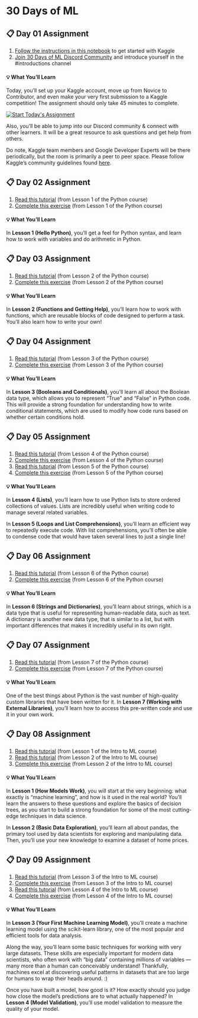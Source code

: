 # 30 Days of ML



## 📋 Day 01 Assignment

1. [Follow the instructions in this notebook](https://notifications.google.com/g/p/AD-FnExEF_IcET_Xc5dzznsiokXkSkPRqR7LNQs-heQm4xdkbzNnukXRwZTchrDQxrXGMOOS90ck5cqVF0wqWY3LrNjUkP9WtM0aTVVn2L3Y1SaYaXyK05lc_TfxASI4RVW4GtAEPnlqgCm6PmM1ZImGLf6wvUKxdU-tLPLU2zj7x7EIQvWK_wJPh3WQBwOKi1Fq8MoiZigi1UMRfUN8E4Rj0bhe1LFZ6BD9dn-AuAfXt3jpyYkBb_zg) to get started with Kaggle 
2. [Join 30 Days of ML Discord Community](https://notifications.google.com/g/p/AD-FnEzrvSRF5xIzQT8mxJ9KzFtYeNcN4zgv-Z22w_-KhtRU-nZXpyrLdNGbOaNHPrAcGGVnJc7mHU6vZ4-KHO6qK0Ux) and introduce yourself in the #introductions channel

#### 💡 What You’ll Learn

Today, you’ll set up your Kaggle account, move up from Novice to Contributor, and even make your very first submission to a Kaggle competition! The assignment should only take 45 minutes to complete. 

[![Start Today's Assignment](https://storage.googleapis.com/kaggle-media/Images/progression_graphic.png)](https://notifications.google.com/g/p/AD-FnExEF_IcET_Xc5dzznsiokXkSkPRqR7LNQs-heQm4xdkbzNnukXRwZTchrDQxrXGMOOS90ck5cqVF0wqWY3LrNjUkP9WtM0aTVVn2L3Y1SaYaXyK05lc_TfxASI4RVW4GtAEPnlqgCm6PmM1ZImGLf6wvUKxdU-tLPLU2zj7x7EIQvWK_wJPh3WQBwOKi1Fq8MoiZigi1UMRfUN8E4Rj0bhe1LFZ6BD9dn-AuAfXt3jpyYkBb_zg)

Also, you’ll be able to jump into our Discord community & connect with other learners. It will be a great resource to ask questions and get help from others. 

Do note, Kaggle team members and Google Developer Experts will be there periodically, but the room is primarily a peer to peer space. Please follow Kaggle’s community guidelines found [here](https://notifications.google.com/g/p/AD-FnEwyrNjwD-YGZKO5xCztrAIzOt0K8t7E5nnsHOm_Hh7mrE-oMALv8d8oZO0H4zXYsnZrJYBrLBgALzMDMdUGX8wxgBMGZrKLFNbwN151R1Q).



## 📋 Day 02 Assignment

1. [Read this tutorial](https://notifications.google.com/g/p/AD-FnExvib5mC5T2dLEsHF7NWI5s4GSDLRn-qvVhDXhet-BqYPS2_pPnnfWz8cPua3_dHWOJ9MBbDloZSRH9G1k87J8a9nu3pADEHj5fD3iroJI-NTcpNyPIaF88_yAw4J-DWOIjmND0AuzLWSC2_9bRq8eGFKtaECIVa8BatCOSqru-zp73HqdANmYQJg8wISdoM5xEFQD_X2i06aGep7l2fKNk_qURDW8) (from Lesson 1 of the Python course)
2. [Complete this exercise](https://notifications.google.com/g/p/AD-FnExHJebNRfVxveiwwazx35oXQkHtzR74huQNIGTQoV7mr1RjU9wqGuNsSGJxg4bEELA2E7mMM1TqC0GeOdL5uLeBQsbERTlfqKCAFfS07jl_iHAlhfxcK8X7U7VmOLXWgzXmjQavkeQqWQWuM7Fdo_nhKcQN3Cb5C1ntVklFhP3XFmz94aaTRO4X5ACw8J0PTHkWSxX10Drh4G3FN0YzGWBQ) (from Lesson 1 of the Python course)

#### 💡 What You’ll Learn

In **Lesson 1 (Hello Python)**, you’ll get a feel for Python syntax, and learn how to work with variables and do arithmetic in Python.



## 📋 Day 03 Assignment

1. [Read this tutorial](https://notifications.google.com/g/p/AD-FnEzjIBIMYWFaNqzxUrqIwlw9hWnA0WbMs5EgnY0EnhEX4eQoiNOkfGaR-lNH7MSoerZDjW2g9jFNeI-Z7RTRV5Xw39BQcLZme03s8f0eUnQaENrDHkQTSVDKwqypoNriE6ypt5DUlpt5SF76HPLbBFVcFIIm5yd3UC00Sr-COOiSWK2CGavePLxvb6S_k0fN45VchfBek-KDdsMGhfZcF0PaROu_DiyZur5erFvjJA7eeL2FERot) (from Lesson 2 of the Python course)
2. [Complete this exercise](https://notifications.google.com/g/p/AD-FnEw4mH_dPpd099ULdLnOYXGFodlSRXyrRJvn3-Ep2lKslqOxUQXHRWd2q_qFK_ehcb7mHonE6gypGw6Ev7N3982X1um1QH1V-smyJu6wj2MwlT9mPkKXfKDPnaC3hc48yAdgvhFB-tISJkDPPZpRmsmXl-A2gJ8HE3apjmWEox11Tj9LJAAj9NptMLX6MuN7P_hU6tFNQ-m23i8WHYJiTezsB5E) (from Lesson 2 of the Python course)

#### 💡 What You’ll Learn

In **Lesson 2 (Functions and Getting Help)**, you’ll learn how to work with functions, which are reusable blocks of code designed to perform a task. You’ll also learn how to write your own!

## 📋 Day 04 Assignment

1. [Read this tutorial](https://notifications.google.com/g/p/AD-FnEzIC_21IojXZqhE5E0OhzDMC_fI-bqiX0Rza3QgvTdn6YqiSCqmU1nIPbXCENyT2wQ8Dn7LKdVzai_BTHZVCAAw_XJsPGu-IvLOMW4KYJg6omHYG_yNksj8_igwxN3ZvKsC3rLJyNxNSGE2hcxR2iWX_p4Noif5A2cFxbdtX94S6kTPGm5iqvZXrQpCgeKyOxUKERflAYKHtpaB4GYsou5cMl4wLnUmZMSo9PkMM7IWBUt8Wg) (from Lesson 3 of the Python course)
2. [Complete this exercise](https://notifications.google.com/g/p/AD-FnEyDpQQ7jIYQy8VcvJy6-7ssU5nNioO6c9VdQybkqVGB8WsAbSOYQ-79rRbcq5WubzcmqF8WmxW63KqtxjBb6c8RX3YJsckWhD5sZcO7Df9layxHq2NyBBBnjMWzOMkRsu_Dtv88wAy1cWUREGOxEwPDVsN0HUbbm3Nv83rA97sXjj8VaTAF66c9SY4HnSQqYoTR5o1rAuGKTPUF1jeYlyrOkQ) (from Lesson 3 of the Python course)

#### 💡 What You’ll Learn

In **Lesson 3 (Booleans and Conditionals)**, you’ll learn all about the Boolean data type, which allows you to represent “True” and “False” in Python code. This will provide a strong foundation for understanding how to write conditional statements, which are used to modify how code runs based on whether certain conditions hold.



## 📋 Day 05 Assignment

1. [Read this tutorial](https://notifications.google.com/g/p/AD-FnEybhikQ7qC05waPKVUsibgyNR6rqhVw06_55UcIdawy-NvaF3RzSaTVzSlUe2gT62HuOS6NrzOlXuB9L-vHDA4bgq0d3QP8sVjpIQ9gC5wbkTK10XNKjfX6f7GFbQ28CEFCKdeeBkWxjrNqVgVyw2JjkAemvXU-DWxQ339aPdltNvu9pax40pH3hlrP5eQV3E2NadCuNtjugmee-mnHRg) (from Lesson 4 of the Python course)
2. [Complete this exercise](https://notifications.google.com/g/p/AD-FnEw4JX-m7yNrmTZxqLrUgLgQGKSljcth0PTZWsubPURecP6tS4yYcfn2n_qUxePUyeSEzSUUps8pi8_olpK_VF3TbEHod91NSaEI0xn8swXnd8Tvij40mQeWqd5HqjYEQONV52vS3dD3Hpjr00qBG_135VPvqP_zlM1vGv_uCuQn1up26_XjwbBFjOLoU2QzYZGLMlGuUfZYrPrds1MRkLueNQ) (from Lesson 4 of the Python course)
3. [Read this tutorial](https://notifications.google.com/g/p/AD-FnEzGKvRUMk3o5hVTdzhxT3cUnoNIEOyHFkgwdse8qUFibslHLWNlDwzp1EeZT42ns41GKujzC-oRczUbENdf_KXYkJzCo3seFGAsD86Pr9W2Xf8v3jqR_arOq86VELl7YrNifdeh8yoIAot8pCnzhMpiRcRP4Xz2wsCU3hatPZhMGHNJgkdT-kD1tFxHjPnTzTlwxwGXtCSJBuLyFTBfuS3ZakrltRTR_frw0S1BTBgjfU-QThHa6TA) (from Lesson 5 of the Python course)
4. [Complete this exercise](https://notifications.google.com/g/p/AD-FnEzvNqZk0eOycI7na9DxVvHj8fzjLod_syuhd9fgsYO3Ps9uQhEE1Q1okOzu65C_xiTpHfPnxk60GYLpRLxdEjY2yCC0aGYcwdWmjBLN8DdmaHZLnqitrKUfnt5N1siO6LFsNCNzFs9BCF-7R8vSGbYBIuq24LnTCCStzgS1-XEa0493jVBEB-JmR0D4LdE_h-bfIrXGPn0C_MyZtXnX9hTwMA) (from Lesson 5 of the Python course)

#### 💡 What You’ll Learn

In **Lesson 4 (Lists)**, you’ll learn how to use Python lists to store ordered collections of values. Lists are incredibly useful when writing code to manage several related variables. 

In **Lesson 5 (Loops and List Comprehensions)**, you’ll learn an efficient way to repeatedly execute code. With list comprehensions, you’ll often be able to condense code that would have taken several lines to just a single line!



## 📋 Day 06 Assignment

1. [Read this tutorial](https://notifications.google.com/g/p/AD-FnEzlF7PszO4PSV9rtNi7qedglkLnk5SyapKQFhAnfhr23LIZJqJ6StJg712uOWuRL40B3hKxelZ1pd84r-C82Pqq71d249x_aVrRX0kJjwkzwnUVnWt8G95s2w9FryrUFHaUJq3iyUV2OeOmHOx4mXy8dv_MLSavgop2rZoMiH3nncHRxUN6ohCfGtLe9YM1ZFS6qvdoH9EtouSR6zsVdASueesSDi70AjUAj80JoVdJbys) (from Lesson 6 of the Python course)
2. [Complete this exercise](https://notifications.google.com/g/p/AD-FnEz4eqCqKWfrUgu-RmPOfQwmclUxSgk5AHjI5O-XmkIrO-v9aJdvACPxKgP-px6Fmu5t4dTNJHCMIoIC2INjHg3BmYrTDR-vI0UkK2FAJBbi5O7QfMk_sWLCYGahjEiBbuq40yTz3rF9VsQUr8zrE9TGBKtoePP7gVsje051gA8cCVmvHa28UwPkl9c15z19FbVHg304uHcPnoJa0bzxJExx) (from Lesson 6 of the Python course)

#### 💡 What You’ll Learn

In **Lesson 6 (Strings and Dictionaries)**, you’ll learn about strings, which is a data type that is useful for representing human-readable data, such as text. A dictionary is another new data type, that is similar to a list, but with important differences that makes it incredibly useful in its own right.



## 📋 Day 07 Assignment

1. [Read this tutorial](https://notifications.google.com/g/p/AD-FnEwuxD9MbK1PyRcdh7aUW5BtR7Rv7rXIRqJY4TQy7lP9IQ6AaxUUq7FaQjDgD9TVcxPIn6kgWqK-vAHjQ-36x7gNm-GsFOB4MhljoE87X09fJI8jTqqvkM8_2vT2TnIjMtmkT7j_rpAwZ6dH8ewt6cEFE7XHnjv1COBq1NzS_P1aRuT_sqlHxNemMp8XNFKRDHBIkdi8EaeIiwPvPSWmr5JNW9yEo8kLg2psGR5sZY0eNev5SZcjhqM9EAg) (from Lesson 7 of the Python course)
2. [Complete this exercise](https://notifications.google.com/g/p/AD-FnEyYfWHW0gGZgD9YatXghMzGQ3B65iv3FlZl02xLnyfyjbakOg8jpo_dl8OfukR3b9T5dJqS-Yfe0FehBAP7DKqkPb5591Ym64PUGOlzbnYYdgsmge-4ukUjyTyyg03v6wXBbaPPCTPoJBthbLFHzRgb59VNPB-VWrNG_VDTfULwW4ZtR1g9nHJFapifAvfllzuweYQtnwsQV3E5grMT4ZsXzTQ) (from Lesson 7 of the Python course)



#### 💡 What You’ll Learn

One of the best things about Python is the vast number of high-quality custom libraries that have been written for it. In **Lesson 7 (Working with External Libraries)**, you’ll learn how to access this pre-written code and use it in your own work.



## 📋 Day 08 Assignment

1. [Read this tutorial](https://notifications.google.com/g/p/AD-FnExcQSYmLJymvWt9D5k426vhpDl31L1_rJYOTuHw6Q7MqCiTaFGZ_X3-eomywr4pBJ4uF0Z9DewpQgMoo5NwMpMagtUwxiTVQaB1rBt7mykbyFzDaJfbfvenP0xOYT1IO6GPYz59cd6BzyJ6R4YbTy_6LAjhQVTkt_whqMgM8DFc-iUc7e38xo_dG6BrclAgqaEHVpdpKzDH4laeRCfirbaSVPJNXvxbJfWN) (from Lesson 1 of the Intro to ML course)
2. [Read this tutorial](https://notifications.google.com/g/p/AD-FnExUV055dgpJ0OMl7z3UVofPGNVaasI6uBwKeZQrJJrp4O4oWCCWLUQzhJJEQE4ctdX3OjijtiVAHqVKjLLw9vpt3JPs7fVNGedbjNyY2lNRc4DoErwLaQt6ze_eAKXLjWP5qWVI7HT0On1xv6_mfGZvoHMBPsfgfg-yTehfPYY5-ma_64vGdny4Vk5HiRs-SPGWD6bJJBuy08nb8l_6eUICCHeOeFiMkxPKiUhpdwMIhw) (from Lesson 2 of the Intro to ML course)
3. [Complete this exercise](https://notifications.google.com/g/p/AD-FnEzZwFu1o0rnQuKoYELkafVGUAWutJnKGe6TJSc_eNSqWgr0ct2i_rxPPJ05OU9e1Ks2HTpHKu5XIukjSh5R3NVm0Cfk8J0sl7wpMUQGDNJmW4GG1bCsTSExYfJ9GWXSc3rbWxGIKHUqVZSS03SlHlPe5TXr_YcHUfVMOkep2wa0wDdC25b3BCL5jE3wd6fc8ViH1Du0P3UPjyfRReFNa6Yrkvo) (from Lesson 2 of the Intro to ML course)

#### 💡 What You’ll Learn

In **Lesson 1 (How Models Work)**, you will start at the very beginning: what exactly is “machine learning”, and how is it used in the real world? You’ll learn the answers to these questions and explore the basics of decision trees, as you start to build a strong foundation for some of the most cutting-edge techniques in data science. 

In **Lesson 2 (Basic Data Exploration)**, you’ll learn all about pandas, the primary tool used by data scientists for exploring and manipulating data. Then, you’ll use your new knowledge to examine a dataset of home prices.



## 📋 Day 09 Assignment

1. [Read this tutorial](https://notifications.google.com/g/p/AD-FnEye_zY9qjV1rmebNtKSZeg3pcjTxehv4sbr9mJJzBg_Snlz42DWH24QEBxV_MkuhI-hAJFf63aDlo2Ix1b6nV0i4540Tj5bd9MkLaZWxdsF8Oc0ny9UL72dkiSpOv8gYN6hfAG7fgocttO3PE4hgeSqQBCzSa63TwcV6KJPzfUoHSELAL_WcMXLZdHcCsDt7EqExDwEdQRUnWEOFzYxqsb87AZGn6jQU4vnN8WYTGQSR5Y5DdBlcsOsfw) (from Lesson 3 of the Intro to ML course)
2. [Complete this exercise](https://notifications.google.com/g/p/AD-FnEzLgGNQ2909CciwFDo2zZTWelNMzwQybXSullIoyxCpj2jWT2fXeMvyy6EDI-iqTsNEtU7ywEMKNG9OHuoIxrvo3aYDrxOKtMkevMohgN8pDcAdHY6EWYQr0HO7edjHkysH4bXcuxWdwJbfvKIgZYzbguOCgCPhR9_rk_YpqMqlF6bK_BLdi_5A9UkNCO4y-x3nWkQo-XoAzptEbBUwgJAT) (from Lesson 3 of the Intro to ML course)
3. [Read this tutorial](https://notifications.google.com/g/p/AD-FnEy1Eud5ZrWoX5odyfyQP8swEHaDWJiCTVnJcFXbzOCIxkw8W3ttu65oSGU_ijXtvplhNi1XbHVaEtk0zzAz3QlaWBeOe809g3DNoilmlmM67Hl23NNVQC8TVsto_y8fHgKT1hrB3bp1mSsVNOh2kO_UAA3JiXymErRfP0frRGXDytZC-Y1JM35DYvGhcDURCAb3BcpZJprNNKfvEIKEryU32wRUkNmVDGU) (from Lesson 4 of the Intro to ML course)
4. [Complete this exercise](https://notifications.google.com/g/p/AD-FnEwyDradTk2TcMFk4UlzwEgD_TMJgIGiYW0t8YZFqLUKLBaIxBPbaRoCRAqXOwyX_XvIkvh5Zvvw61CYIVc1Ks4Afj7ESb1VxKC1KgXpAbRgpY0-UmOaTlq-yQi66KpvNwV1XjxQY2hI_kRRCaiunKvzyXePCvuoM-20dvh5SZEd6ab_ODcURk5zWvClo6VkXB7ilr_pM7POYnpA5H05XmcY) (from Lesson 4 of the Intro to ML course)

#### 💡 What You’ll Learn

In **Lesson 3 (Your First Machine Learning Model)**, you’ll create a machine learning model using the scikit-learn library, one of the most popular and efficient tools for data analysis. 

Along the way, you’ll learn some basic techniques for working with very large datasets. These skills are especially important for modern data scientists, who often work with “big data” containing millions of variables ― many more than a human can conceivably understand! Thankfully, machines excel at discovering useful patterns in datasets that are too large for humans to wrap their heads around. :) 

Once you have built a model, how good is it? How exactly should you judge how close the model’s predictions are to what actually happened? In **Lesson 4 (Model Validation)**, you’ll use model validation to measure the quality of your model.



